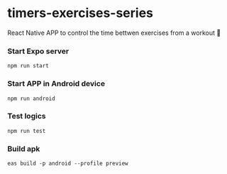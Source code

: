 # timers-exercises-series

React Native APP to control the time bettwen exercises from a workout 💪

### Start Expo server

```
npm run start
```

### Start APP in Android device

```
npm run android
```

### Test logics

```
npm run test
```

### Build apk

```
eas build -p android --profile preview
```
